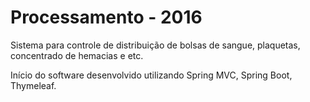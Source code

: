 # Processamento - 2016

Sistema para controle de distribuição de bolsas de sangue, plaquetas, concentrado de hemacias e etc.

Início do software desenvolvido utilizando Spring MVC, Spring Boot, Thymeleaf.

